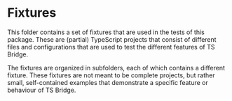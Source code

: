 # Fixtures

This folder contains a set of fixtures that are used in the tests of this
package. These are (partial) TypeScript projects that consist of different
files and configurations that are used to test the different features of TS
Bridge.

The fixtures are organized in subfolders, each of which contains a different
fixture. These fixtures are not meant to be complete projects, but rather
small, self-contained examples that demonstrate a specific feature or
behaviour of TS Bridge.
